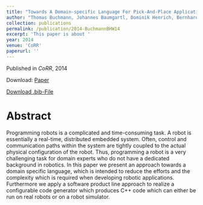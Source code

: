 ```yaml
---
title: "Towards A Domain-specific Language For Pick-And-Place Applications"
author: "Thomas Buchmann, Johannes Baumgartl, Dominik Henrich, Bernhard Westfechtel"
collection: publications
permalink: /publication/2014-BuchmannBHW14
excerpt: 'This paper is about '
year: 2014
venue: 'CoRR'
paperurl: ''
---
```


Published in *CoRR*, 2014

Download: [Paper](http://arxiv.org/abs/1401.1376)

[Download .bib-File](https://tbuchmann.github.io/files/BuchmannBHW14.bib)

Abstract
=====

Programming robots is a complicated and time-consuming task. A robot is essentially a real-time, distributed embedded system. Often, control and communication paths within the system are tightly coupled to the actual physical configuration of the robot. Thus, programming a robot is a very challenging task for domain experts who do not have a dedicated background in robotics. In this paper we present an approach towards a domain specific language, which is intended to reduce the efforts and the complexity which is required when developing robotic applications. Furthermore we apply a software product line approach to realize a configurable code generator which produces C++ code which can either be run on real robots or on a robot simulator.